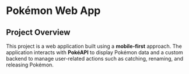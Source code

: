# Pokémon Web App

## Project Overview

This project is a web application built using a **mobile-first** approach. The application interacts with **PokéAPI** to display Pokémon data and a custom backend to manage user-related actions such as catching, renaming, and releasing Pokémon.
